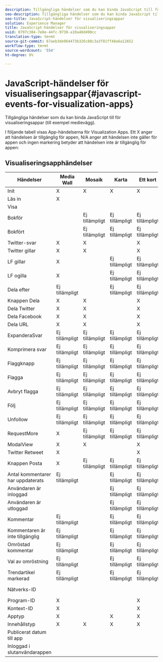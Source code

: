 ```yaml
---
description: Tillgängliga händelser som du kan binda JavaScript till för visualiseringsappar (till exempel medievägg).
seo-description: Tillgängliga händelser som du kan binda JavaScript till för visualiseringsappar (till exempel medievägg).
seo-title: JavaScript-händelser för visualiseringsappar
solution: Experience Manager
title: JavaScript-händelser för visualiseringsappar
uuid: 0797c384-7e8e-44fc-9738-a10a48d490cc
translation-type: tm+mt
source-git-commit: 67aeb3de964473b326c88c3a3f81ff48a6a12652
workflow-type: tm+mt
source-wordcount: '554'
ht-degree: 8%

---
```



# JavaScript-händelser för visualiseringsappar{#javascript-events-for-visualization-apps}

Tillgängliga händelser som du kan binda JavaScript till för visualiseringsappar (till exempel medievägg).

I följande tabell visas App-händelserna för Visualization Apps. Ett X anger att händelsen är tillgänglig för appen, N/A anger att händelsen inte gäller för appen och ingen markering betyder att händelsen inte är tillgänglig för appen:

## Visualiseringsapphändelser

| Händelser | Media Wall | Mosaik | Karta | Ett kort | Carousel | Inläggsknapp | FilmStrip |
|---|---|---|---|---|---|---|---|
| Init | X | X | X | X | X | X | X |
| Läs in | X |  |  |  |  |  |  |
| Visa |  |  |  |  |  |  |  |
| Bokför |  | Ej tillämpligt | Ej tillämpligt | Ej tillämpligt | Ej tillämpligt |  | Ej tillämpligt |
| Bokfört |  | Ej tillämpligt | Ej tillämpligt | Ej tillämpligt | Ej tillämpligt |  | Ej tillämpligt |
| Twitter-svar | X | X |  | X | X | Ej tillämpligt | X |
| Twitter gillar | X | X |  | X | X | Ej tillämpligt | X |
| LF gillar | X |  | Ej tillämpligt | Ej tillämpligt | Ej tillämpligt | Ej tillämpligt | Ej tillämpligt |
| LF ogilla | X |  | Ej tillämpligt | Ej tillämpligt | Ej tillämpligt | Ej tillämpligt | Ej tillämpligt |
| Dela efter | Ej tillämpligt |  | Ej tillämpligt | Ej tillämpligt | Ej tillämpligt | Ej tillämpligt | Ej tillämpligt |
| Knappen Dela | X | X |  | X | X | Ej tillämpligt | X |
| Dela Twitter | X | X |  | X | X | Ej tillämpligt | X |
| Dela Facebook | X | X |  | X | X | Ej tillämpligt | X |
| Dela URL | X | X |  | X | X | Ej tillämpligt | X |
| ExpanderaSvar | Ej tillämpligt | Ej tillämpligt | Ej tillämpligt | Ej tillämpligt | Ej tillämpligt | Ej tillämpligt | Ej tillämpligt |
| Komprimera svar | Ej tillämpligt | Ej tillämpligt | Ej tillämpligt | Ej tillämpligt | Ej tillämpligt | Ej tillämpligt | Ej tillämpligt |
| Flaggknapp | Ej tillämpligt | Ej tillämpligt | Ej tillämpligt | Ej tillämpligt | Ej tillämpligt | Ej tillämpligt | Ej tillämpligt |
| Flagga | Ej tillämpligt | Ej tillämpligt | Ej tillämpligt | Ej tillämpligt | Ej tillämpligt | Ej tillämpligt | Ej tillämpligt |
| Avbryt flagga | Ej tillämpligt | Ej tillämpligt | Ej tillämpligt | Ej tillämpligt | Ej tillämpligt | Ej tillämpligt | Ej tillämpligt |
| Följ | Ej tillämpligt | Ej tillämpligt | Ej tillämpligt | Ej tillämpligt | Ej tillämpligt | Ej tillämpligt | Ej tillämpligt |
| Unfollow | Ej tillämpligt | Ej tillämpligt | Ej tillämpligt | Ej tillämpligt | Ej tillämpligt | Ej tillämpligt | Ej tillämpligt |
| RequestMore | X | Ej tillämpligt | Ej tillämpligt | Ej tillämpligt | Ej tillämpligt | Ej tillämpligt | Ej tillämpligt |
| ModalView | X | X |  | X | X | Ej tillämpligt | X |
| Twitter Retweet | X |  |  | X | X | Ej tillämpligt | X |
| Knappen Posta | X | Ej tillämpligt | Ej tillämpligt | Ej tillämpligt | Ej tillämpligt | X | Ej tillämpligt |
| Antal kommentarer har uppdaterats | Ej tillämpligt |  | Ej tillämpligt | Ej tillämpligt | Ej tillämpligt | Ej tillämpligt | Ej tillämpligt |
| Användaren är inloggad |  |  | Ej tillämpligt | Ej tillämpligt | Ej tillämpligt |  | Ej tillämpligt |
| Användaren är utloggad |  |  | Ej tillämpligt | Ej tillämpligt | Ej tillämpligt |  | Ej tillämpligt |
| Kommentar | Ej tillämpligt |  | Ej tillämpligt | Ej tillämpligt | Ej tillämpligt | Ej tillämpligt | Ej tillämpligt |
| Kommentaren är inte tillgänglig | Ej tillämpligt |  | Ej tillämpligt | Ej tillämpligt | Ej tillämpligt | Ej tillämpligt | Ej tillämpligt |
| Omröstad kommentar | Ej tillämpligt |  | Ej tillämpligt | Ej tillämpligt | Ej tillämpligt | Ej tillämpligt | Ej tillämpligt |
| Val av omröstning | Ej tillämpligt |  | Ej tillämpligt | Ej tillämpligt | Ej tillämpligt | Ej tillämpligt | Ej tillämpligt |
| Trendartikel markerad | Ej tillämpligt |  | Ej tillämpligt | Ej tillämpligt | Ej tillämpligt | Ej tillämpligt | Ej tillämpligt |
| Nätverks-ID |  |  |  |  |  |  | Ej tillämpligt |
| Program-ID | X |  |  | X | X | X | X |
| Kontext-ID | X |  |  | X | X | X | X |
| Apptyp | X |  | X | X | X | X | X |
| Innehållstyp | X | X | X | X | X | X |  |
| Publicerat datum till app |  |  |  |  |  |  |  |
| Inloggad i slutanvändarappen |  |  |  |  |  |  |  |
